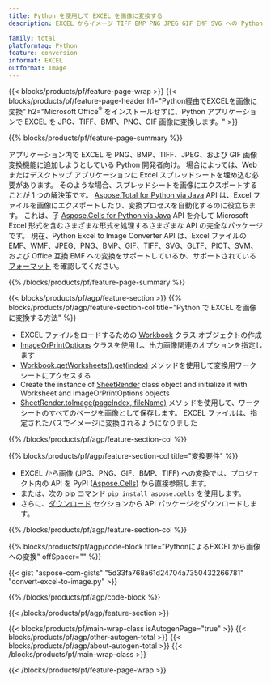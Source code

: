 ```yaml
---
title: Python を使用して EXCEL を画像に変換する
description: EXCEL からイメージ TIFF BMP PNG JPEG GIF EMF SVG への Python アプリケーションでの変換 (Microsoft Excel を使用しない) 

family: total
platformtag: Python
feature: conversion
informat: EXCEL
outformat: Image
---
```

{{< blocks/products/pf/feature-page-wrap >}}
{{< blocks/products/pf/feature-page-header h1="Python経由でEXCELを画像に変換" h2="Microsoft Office<sup>&reg;</sup> をインストールせずに、Python アプリケーションで EXCEL を JPG、TIFF、BMP、PNG、GIF 画像に変換します。" >}}

{{% blocks/products/pf/feature-page-summary %}}

アプリケーション内で EXCEL を PNG、BMP、TIFF、JPEG、および GIF 画像変換機能に追加しようとしている Python 開発者向け。 場合によっては、Web またはデスクトップ アプリケーションに Excel スプレッドシートを埋め込む必要があります。 そのような場合、スプレッドシートを画像にエクスポートすることが 1 つの解決策です。 [Aspose.Total for Python via Java](https://products.aspose.com/total/python-java/) API は、Excel ファイルを画像にエクスポートしたり、変換プロセスを自動化するのに役立ちます。 これは、子 [Aspose.Cells for Python via Java](https://products.aspose.com/cells/python-java/) API を介して Microsoft Excel 形式を含むさまざまな形式を処理するさまざまな API の完全なパッケージです。 現在、Python Excel to Image Converter API は、Excel ファイルの EMF、WMF、JPEG、PNG、BMP、GIF、TIFF、SVG、GLTF、PICT、SVM、および Office 互換 EMF への変換をサポートしているか、サポートされている [フォーマット](https://docs.aspose.com/cells/python-java/supported-file-formats/) を確認してください。 

{{% /blocks/products/pf/feature-page-summary %}}

{{< blocks/products/pf/agp/feature-section >}}
{{% blocks/products/pf/agp/feature-section-col title="Python で EXCEL を画像に変換する方法" %}}

- EXCEL ファイルをロードするための [Workbook](https://reference.aspose.com/cells/python-java/asposecells.api/Workbook) クラス オブジェクトの作成
- [ImageOrPrintOptions](https://reference.aspose.com/cells/python-java/asposecells.api/ImageOrPrintOptions) クラスを使用し、出力画像関連のオプションを指定します
- [Workbook.getWorksheets().get(index)](https://reference.aspose.com//cells/python-java/asposecells.api/worksheetcollection#Item%20(int)) メソッドを使用して変換用ワークシートにアクセスする
- Create the instance of [SheetRender](https://reference.aspose.com/cells/python/asposecells.api/SheetRender) class object and initialize it with Worksheet and ImageOrPrintOptions objects
- [SheetRender.toImage(pageIndex, fileName)](https://reference.aspose.com//cells/python-java/asposecells.api/sheetrender#toImage(int,%20java.lang.String)) メソッドを使用して、ワークシートのすべてのページを画像として保存します。 EXCEL ファイルは、指定されたパスでイメージに変換されるようになりました

{{% /blocks/products/pf/agp/feature-section-col %}}

{{% blocks/products/pf/agp/feature-section-col title="変換要件" %}}

- EXCEL から画像 (JPG、PNG、GIF、BMP、TIFF) への変換では、プロジェクト内の API を PyPI ([Aspose.Cells](https://pypi.org/project/aspose-cells/)) から直接参照します。
- または、次の pip コマンド ```pip install aspose.cells``` を使用します。 
- さらに、[ダウンロード](https://releases.aspose.com/cells/python-java) セクションから API パッケージをダウンロードします。 
 

{{% /blocks/products/pf/agp/feature-section-col %}}

{{% blocks/products/pf/agp/code-block title="PythonによるEXCELから画像への変換" offSpacer="" %}}

{{< gist "aspose-com-gists" "5d33fa768a61d24704a7350432266781" "convert-excel-to-image.py" >}}

{{% /blocks/products/pf/agp/code-block %}}

{{< /blocks/products/pf/agp/feature-section >}}

{{< blocks/products/pf/main-wrap-class isAutogenPage="true" >}}
{{< blocks/products/pf/agp/other-autogen-total >}}
{{< blocks/products/pf/agp/about-autogen-total >}}
{{< /blocks/products/pf/main-wrap-class >}}

{{< /blocks/products/pf/feature-page-wrap >}}
